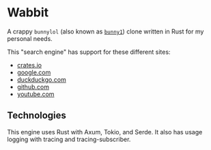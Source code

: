 # Wabbit

A crappy `bunnylol` (also known as [`bunny1`](https://github.com/ccheever/bunny1)) clone written in Rust for my personal needs.

This "search engine" has support for these different sites:

- [crates.io](https://crates.io)
- [google.com](https://google.com)
- [duckduckgo.com](https://duckduckgo.com)
- [github.com](https://github.com)
- [youtube.com](https://youtube.com)

## Technologies

This engine uses Rust with Axum, Tokio, and Serde. It also has usage logging with tracing and tracing-subscriber.
